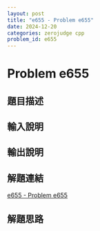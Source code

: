 ```yaml
---
layout: post
title: "e655 - Problem e655"
date: 2024-12-20
categories: zerojudge cpp
problem_id: e655
---
```


# Problem e655

## 題目描述



## 輸入說明



## 輸出說明



## 解題連結

[e655 - Problem e655](https://zerojudge.tw/ShowProblem?problemid=e655)

## 解題思路

